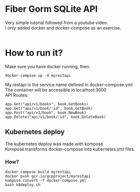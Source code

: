 # Fiber Gorm SQLite API
Very simple tutorial followed from a youtube video. <br>
I only added docker and docker-compose as an exercise. <br>
<br>
# How to run it?
Make sure you have docker running, then: 
```
docker-compose up -d myrestapi
```
My restapi is the service name defined in docker-compose.yml <br>
The container will be accessible in localhost:3000 <br>
API Routes: <br>
```
app.Get("api/v1/books", book.GetBooks)
app.Get("api/v1/book/:id", book.GetBook)
app.Post("api/v1/book", book.NewBook)
app.Delete("api/v1/book/:id", book.DeleteBook)
```

## Kubernetes deploy
The kubernetes deploy was made with kompose <br>
Kompose transforms docker-compose into kubernetes.yml files.
### How?
```
docker compose build myrestapi
docker push gcr.io/gcpproject/myrestapi 
kompose convert -f docker-compose.yml
bash k8deploy.sh
```


